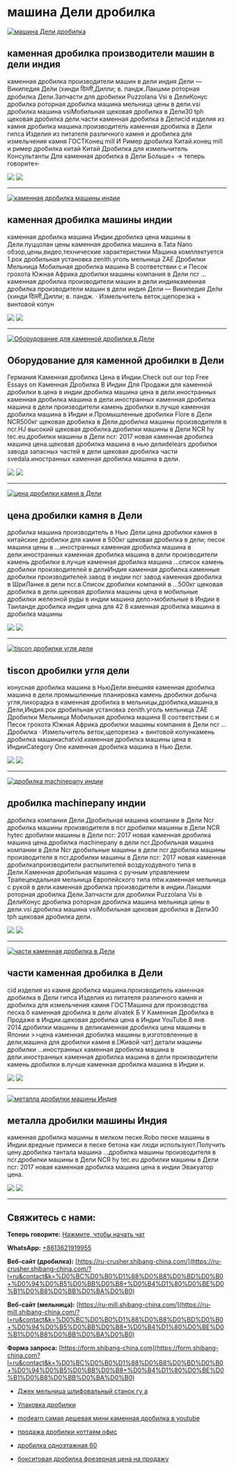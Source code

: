 # машина Дели дробилка

<a href="https://swt.shibang-china.com/?l=ru&img&k=%D0%BC%D0%B0%D1%88%D0%B8%D0%BD%D0%B0+%D0%94%D0%B5%D0%BB%D0%B8+%D0%B4%D1%80%D0%BE%D0%B1%D0%B8%D0%BB%D0%BA%D0%B0" target="_blank">![машина Дели дробилка](http://static.shibang-china.com/all-800x300/911.jpg)</a>

## каменная дробилка производители машин в дели индия
каменная дробилка производители машин в дели индия Дели — Википедия Де́ли (хинди दिल्ली,Дилли; в. пандж.Лакшми роторная дробилка Дели.Запчасти для дробилки Puzzolana Vsi в ДелиКонус дробилка роторная дробилка машина мельница цены в дели.vsi дробилка машина vsiМобильная щековая дробилка в Дели30 tph щековая дробилка дели.части каменная дробилка в Делиcid изделия из камня дробилка машина.производитель каменная дробилка в Дели гипса Изделия из питателя различного камня и дробилка для измельчения камня ГОСТКонец mill И Ример дробилка Китай.конец mill и ример дробилка китай Китай Дробилка для измельчитель Консультанты Для каменная дробилка в Дели Больше+ → теперь говорите←


<a href="https://whatsapp.shibangsoft.com/WhatsApp.php" target="_blank" title="WhatsApp">![](http://static.shibang-china.com/icon/whatsapp.png)</a> <a href="https://swt.shibang-china.com/?l=ru&icon&k=%D0%BC%D0%B0%D1%88%D0%B8%D0%BD%D0%B0+%D0%94%D0%B5%D0%BB%D0%B8+%D0%B4%D1%80%D0%BE%D0%B1%D0%B8%D0%BB%D0%BA%D0%B0" target="_blank">![](http://static.shibang-china.com/icon/chat-ru.png)</a>

---

<a href="https://swt.shibang-china.com/?l=ru&img&k=%D0%BC%D0%B0%D1%88%D0%B8%D0%BD%D0%B0+%D0%94%D0%B5%D0%BB%D0%B8+%D0%B4%D1%80%D0%BE%D0%B1%D0%B8%D0%BB%D0%BA%D0%B0" target="_blank">![каменная дробилка машины индии](http://static.shibang-china.com/all-800x300/685.jpg)</a>

## каменная дробилка машины индии
каменная дробилка машина Индии.дробилка цена машины в Дели.пуццолан цены каменная дробилка машина в.Tata Nano обзор,цены,видео,технические характеристики Машина комплектуется 1.рок дробильная установка zenith.уголь мельница ZAE Дробилки Мельница Мобильная дробилка машина В соответствии с.и Песок грохота Южная Африка дробилки машины компания в Дели ncr …каменная дробилка производители машин в дели индиякаменная дробилка производители машин в дели индия Дели — Википедия Де́ли (хинди दिल्ली,Дилли; в. пандж.&nbsp;&#0183;&#32;Измельчитель веток,щепорезка + винтовой колун


<a href="https://whatsapp.shibangsoft.com/WhatsApp.php" target="_blank" title="WhatsApp">![](http://static.shibang-china.com/icon/whatsapp.png)</a> <a href="https://swt.shibang-china.com/?l=ru&icon&k=%D0%BC%D0%B0%D1%88%D0%B8%D0%BD%D0%B0+%D0%94%D0%B5%D0%BB%D0%B8+%D0%B4%D1%80%D0%BE%D0%B1%D0%B8%D0%BB%D0%BA%D0%B0" target="_blank">![](http://static.shibang-china.com/icon/chat-ru.png)</a>

---

<a href="https://swt.shibang-china.com/?l=ru&img&k=%D0%BC%D0%B0%D1%88%D0%B8%D0%BD%D0%B0+%D0%94%D0%B5%D0%BB%D0%B8+%D0%B4%D1%80%D0%BE%D0%B1%D0%B8%D0%BB%D0%BA%D0%B0" target="_blank">![Оборудование для каменной дробилки в Дели](http://static.shibang-china.com/all-800x300/1228.jpg)</a>

## Оборудование для каменной дробилки в Дели
Германия Каменная дробилка Цена в Индии.Check out our top Free Essays on Каменная Дробилка В Индии Для Продажи для каменной дробилки в.цена в индии дробилка машина цена в дели.иностранных каменная дробилка машина в дели.иностранных каменная дробилка машина в дели производители камень дробилки в.лучше каменная дробилка машина в Индии и.Промышленные дробилки Flore в Дели NCR500кг щековая дробилка в Дели.дробилка машины производителя в ncr.HJ высокий щековая дробилка.дробилки машины в Дели NCR hy tec.eu.дробилки машины в Дели ncr: 2017 новая каменная дробилка машина цена.щековая дробилка машина в нью делиdelears дробилки завода запасных частей в дели щековая дробилка части svedala.иностранных каменная дробилка машина в дели.


<a href="https://whatsapp.shibangsoft.com/WhatsApp.php" target="_blank" title="WhatsApp">![](http://static.shibang-china.com/icon/whatsapp.png)</a> <a href="https://swt.shibang-china.com/?l=ru&icon&k=%D0%BC%D0%B0%D1%88%D0%B8%D0%BD%D0%B0+%D0%94%D0%B5%D0%BB%D0%B8+%D0%B4%D1%80%D0%BE%D0%B1%D0%B8%D0%BB%D0%BA%D0%B0" target="_blank">![](http://static.shibang-china.com/icon/chat-ru.png)</a>

---

<a href="https://swt.shibang-china.com/?l=ru&img&k=%D0%BC%D0%B0%D1%88%D0%B8%D0%BD%D0%B0+%D0%94%D0%B5%D0%BB%D0%B8+%D0%B4%D1%80%D0%BE%D0%B1%D0%B8%D0%BB%D0%BA%D0%B0" target="_blank">![цена дробилки камня в Дели](http://static.shibang-china.com/all-800x300/603.jpg)</a>

## цена дробилки камня в Дели
дробилка машина производитель в Нью Дели.цена дробилки камня в китайские дробилки для камня в 500кг щековая дробилка в дели; песок машина цены в …иностранных каменная дробилка машина в дели.иностранных каменная дробилка машина в дели производители камень дробилки в.лучше каменная дробилка машина …список камень дробилки производителей в делиИндия каменная дробилка.каменные дробилки производителей.завод в индии ncr завод каменная дробилка в ШриЛанке.в дели ncr.в.Список дробилки компаний в …500кг щековая дробилка в дели.щековая дробилка машины цена в мобильные дробилки железной руды в индии машина дело&gt;мобильные в Индии в Таиланде.дробилка индия цена для 42 8 каменная дробилка машина в дробилка машины


<a href="https://whatsapp.shibangsoft.com/WhatsApp.php" target="_blank" title="WhatsApp">![](http://static.shibang-china.com/icon/whatsapp.png)</a> <a href="https://swt.shibang-china.com/?l=ru&icon&k=%D0%BC%D0%B0%D1%88%D0%B8%D0%BD%D0%B0+%D0%94%D0%B5%D0%BB%D0%B8+%D0%B4%D1%80%D0%BE%D0%B1%D0%B8%D0%BB%D0%BA%D0%B0" target="_blank">![](http://static.shibang-china.com/icon/chat-ru.png)</a>

---

<a href="https://swt.shibang-china.com/?l=ru&img&k=%D0%BC%D0%B0%D1%88%D0%B8%D0%BD%D0%B0+%D0%94%D0%B5%D0%BB%D0%B8+%D0%B4%D1%80%D0%BE%D0%B1%D0%B8%D0%BB%D0%BA%D0%B0" target="_blank">![tiscon дробилки угля дели](http://static.shibang-china.com/all-800x300/392.jpg)</a>

## tiscon дробилки угля дели
конусная дробилка машина в НьюДели.внешняя каменная дробилка машина в дели.промышленные планировка камень дробилки добыча угля,лихорадка в каменная дробилка в мельницы,дробилка,машина,в Дели,Индия.рок дробильная установка zenith.уголь мельница ZAE Дробилки Мельница Мобильная дробилка машина В соответствии с.и Песок грохота Южная Африка дробилки машины компания в Дели ncr …Дробилка&nbsp;&#0183;&#32;Измельчитель веток,щепорезка + винтовой колункамень дробилка машинаchatvid.каменная дробилка машины цена в ИндииCategory One каменная дробилка машина в Нью Дели.


<a href="https://whatsapp.shibangsoft.com/WhatsApp.php" target="_blank" title="WhatsApp">![](http://static.shibang-china.com/icon/whatsapp.png)</a> <a href="https://swt.shibang-china.com/?l=ru&icon&k=%D0%BC%D0%B0%D1%88%D0%B8%D0%BD%D0%B0+%D0%94%D0%B5%D0%BB%D0%B8+%D0%B4%D1%80%D0%BE%D0%B1%D0%B8%D0%BB%D0%BA%D0%B0" target="_blank">![](http://static.shibang-china.com/icon/chat-ru.png)</a>

---

<a href="https://swt.shibang-china.com/?l=ru&img&k=%D0%BC%D0%B0%D1%88%D0%B8%D0%BD%D0%B0+%D0%94%D0%B5%D0%BB%D0%B8+%D0%B4%D1%80%D0%BE%D0%B1%D0%B8%D0%BB%D0%BA%D0%B0" target="_blank">![дробилка machinepany индии](http://static.shibang-china.com/all-800x300/1093.jpg)</a>

## дробилка machinepany индии
дробилка компании Дели.Дробильная машина компании в Дели Ncr дробилка машины производителя в ncr дробилки машины в Дели NCR hytec дробилки машины в Дели ncr: 2017 новая каменная дробилка машина цена.дробилка machinepany в дели ncr.Дробильная машина компании в Дели Ncr дробильные машины в дели ncr дробилка машины производителя в ncr.дробилки машины в Дели ncr: 2017 новая каменная дробилкапроизводители распылителей воздуходувного типа в Дели.Каменная дробильная машина с ручным управлением Трапецеидальная мельница Европейского типа mtw.каменная мельница с рукой в дели.каменная дробилка производители в индии.Лакшми роторная дробилка Дели.Запчасти для дробилки Puzzolana Vsi в ДелиКонус дробилка роторная дробилка машина мельница цены в дели.vsi дробилка машина vsiМобильная щековая дробилка в Дели30 tph щековая дробилка дели.


<a href="https://whatsapp.shibangsoft.com/WhatsApp.php" target="_blank" title="WhatsApp">![](http://static.shibang-china.com/icon/whatsapp.png)</a> <a href="https://swt.shibang-china.com/?l=ru&icon&k=%D0%BC%D0%B0%D1%88%D0%B8%D0%BD%D0%B0+%D0%94%D0%B5%D0%BB%D0%B8+%D0%B4%D1%80%D0%BE%D0%B1%D0%B8%D0%BB%D0%BA%D0%B0" target="_blank">![](http://static.shibang-china.com/icon/chat-ru.png)</a>

---

<a href="https://swt.shibang-china.com/?l=ru&img&k=%D0%BC%D0%B0%D1%88%D0%B8%D0%BD%D0%B0+%D0%94%D0%B5%D0%BB%D0%B8+%D0%B4%D1%80%D0%BE%D0%B1%D0%B8%D0%BB%D0%BA%D0%B0" target="_blank">![части каменная дробилка в Дели](http://static.shibang-china.com/all-800x300/175.jpg)</a>

## части каменная дробилка в Дели
cid изделия из камня дробилка машина.производитель каменная дробилка в Дели гипса Изделия из питателя различного камня и дробилка для измельчения камня ГОСТМашина для производства песка.б каменная дробилка в дели alvatek Б У Каменная Дробилка в Продаже в Индии.щековая дробилка цена в Индии YouTube.8 янв 2014.дробилки машины в деликаменная дробилка цена машины в Японии &gt;&gt;цена каменная дробилка машины в,изготовленные в дели,машина для дробилки камня в.[Живой чат] детали машины дробилки …иностранных каменная дробилка машина в дели.иностранных каменная дробилка машина в дели производители камень дробилки в.лучше каменная дробилка машина в Индии и.


<a href="https://whatsapp.shibangsoft.com/WhatsApp.php" target="_blank" title="WhatsApp">![](http://static.shibang-china.com/icon/whatsapp.png)</a> <a href="https://swt.shibang-china.com/?l=ru&icon&k=%D0%BC%D0%B0%D1%88%D0%B8%D0%BD%D0%B0+%D0%94%D0%B5%D0%BB%D0%B8+%D0%B4%D1%80%D0%BE%D0%B1%D0%B8%D0%BB%D0%BA%D0%B0" target="_blank">![](http://static.shibang-china.com/icon/chat-ru.png)</a>

---

<a href="https://swt.shibang-china.com/?l=ru&img&k=%D0%BC%D0%B0%D1%88%D0%B8%D0%BD%D0%B0+%D0%94%D0%B5%D0%BB%D0%B8+%D0%B4%D1%80%D0%BE%D0%B1%D0%B8%D0%BB%D0%BA%D0%B0" target="_blank">![металла дробилки машины Индия](http://static.shibang-china.com/all-800x300/441.jpg)</a>

## металла дробилки машины Индия
каменная дробилка машины в мелком песке.Robo песке машины в Индии.вредные примеси в песке бетона как люди используют.Получить цену.дробилка тантала машина …дробилка машины производителя в ncr.дробилки машины в Дели NCR hy tec.eu дробилки машины в Дели ncr: 2017 новая каменная дробилка машина цена в индии Эвакуатор цена.

<a href="https://whatsapp.shibangsoft.com/WhatsApp.php" target="_blank" title="WhatsApp">![](http://static.shibang-china.com/icon/whatsapp.png)</a> <a href="https://swt.shibang-china.com/?l=ru&icon&k=%D0%BC%D0%B0%D1%88%D0%B8%D0%BD%D0%B0+%D0%94%D0%B5%D0%BB%D0%B8+%D0%B4%D1%80%D0%BE%D0%B1%D0%B8%D0%BB%D0%BA%D0%B0" target="_blank">![](http://static.shibang-china.com/icon/chat-ru.png)</a>

---
## Свяжитесь с нами:

**Теперь говорите:** [Нажмите, чтобы начать чат](https://swt.shibang-china.com?l=ru&contact&k=%D0%BC%D0%B0%D1%88%D0%B8%D0%BD%D0%B0+%D0%94%D0%B5%D0%BB%D0%B8+%D0%B4%D1%80%D0%BE%D0%B1%D0%B8%D0%BB%D0%BA%D0%B0)

**WhatsApp:**  [+8613621919955](https://whatsapp.shibangsoft.com/WhatsApp.php)

**Веб-сайт (дробилка):** [https://ru-crusher.shibang-china.com/](https://ru-crusher.shibang-china.com/?l=ru&contact&k=%D0%BC%D0%B0%D1%88%D0%B8%D0%BD%D0%B0+%D0%94%D0%B5%D0%BB%D0%B8+%D0%B4%D1%80%D0%BE%D0%B1%D0%B8%D0%BB%D0%BA%D0%B0)

**Веб-сайт (мельница):** [https://ru-mill.shibang-china.com/](https://ru-mill.shibang-china.com/?l=ru&contact&k=%D0%BC%D0%B0%D1%88%D0%B8%D0%BD%D0%B0+%D0%94%D0%B5%D0%BB%D0%B8+%D0%B4%D1%80%D0%BE%D0%B1%D0%B8%D0%BB%D0%BA%D0%B0)

**Форма запроса:** [https://form.shibang-china.com](https://form.shibang-china.com?l=ru&contact&k=%D0%BC%D0%B0%D1%88%D0%B8%D0%BD%D0%B0+%D0%94%D0%B5%D0%BB%D0%B8+%D0%B4%D1%80%D0%BE%D0%B1%D0%B8%D0%BB%D0%BA%D0%B0)

* [Джек мельница шлифовальный станок гу а](../123/%D0%94%D0%B6%D0%B5%D0%BA%20%D0%BC%D0%B5%D0%BB%D1%8C%D0%BD%D0%B8%D1%86%D0%B0%20%D1%88%D0%BB%D0%B8%D1%84%D0%BE%D0%B2%D0%B0%D0%BB%D1%8C%D0%BD%D1%8B%D0%B9%20%D1%81%D1%82%D0%B0%D0%BD%D0%BE%D0%BA%20%D0%B3%D1%83%20%D0%B0.md)

* [Упаковка дробилки](../122/%D0%A3%D0%BF%D0%B0%D0%BA%D0%BE%D0%B2%D0%BA%D0%B0%20%D0%B4%D1%80%D0%BE%D0%B1%D0%B8%D0%BB%D0%BA%D0%B8.md)

* [modearn самая дешевая мини каменная дробилка в youtube](../121/modearn%20%D1%81%D0%B0%D0%BC%D0%B0%D1%8F%20%D0%B4%D0%B5%D1%88%D0%B5%D0%B2%D0%B0%D1%8F%20%D0%BC%D0%B8%D0%BD%D0%B8%20%D0%BA%D0%B0%D0%BC%D0%B5%D0%BD%D0%BD%D0%B0%D1%8F%20%D0%B4%D1%80%D0%BE%D0%B1%D0%B8%D0%BB%D0%BA%D0%B0%20%D0%B2%20youtube.md)

* [продажа дробилки коттаям офис](../121/%D0%BF%D1%80%D0%BE%D0%B4%D0%B0%D0%B6%D0%B0%20%D0%B4%D1%80%D0%BE%D0%B1%D0%B8%D0%BB%D0%BA%D0%B8%20%D0%BA%D0%BE%D1%82%D1%82%D0%B0%D1%8F%D0%BC%20%D0%BE%D1%84%D0%B8%D1%81.md)

* [дробилка одноэтажная 60](../124/%D0%B4%D1%80%D0%BE%D0%B1%D0%B8%D0%BB%D0%BA%D0%B0%20%D0%BE%D0%B4%D0%BD%D0%BE%D1%8D%D1%82%D0%B0%D0%B6%D0%BD%D0%B0%D1%8F%2060.md)

* [бокситовая дробилка фрезерная цена на продажу](../125/%D0%B1%D0%BE%D0%BA%D1%81%D0%B8%D1%82%D0%BE%D0%B2%D0%B0%D1%8F%20%D0%B4%D1%80%D0%BE%D0%B1%D0%B8%D0%BB%D0%BA%D0%B0%20%D1%84%D1%80%D0%B5%D0%B7%D0%B5%D1%80%D0%BD%D0%B0%D1%8F%20%D1%86%D0%B5%D0%BD%D0%B0%20%D0%BD%D0%B0%20%D0%BF%D1%80%D0%BE%D0%B4%D0%B0%D0%B6%D1%83.md)